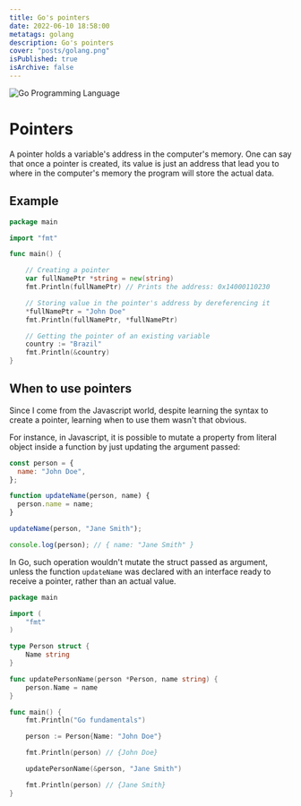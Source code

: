 ```yaml
---
title: Go's pointers
date: 2022-06-10 18:58:00
metatags: golang
description: Go's pointers
cover: "posts/golang.png"
isPublished: true
isArchive: false
---
```


![Go Programming Language](/posts/golang.png)

# Pointers

A pointer holds a variable's address in the computer's memory. One can say that once a pointer is created, its value is just an address that lead you to where in the computer's memory the program will store the actual data.

## Example

```go
package main

import "fmt"

func main() {

	// Creating a pointer
	var fullNamePtr *string = new(string)
	fmt.Println(fullNamePtr) // Prints the address: 0x14000110230

	// Storing value in the pointer's address by dereferencing it
	*fullNamePtr = "John Doe"
	fmt.Println(fullNamePtr, *fullNamePtr)

	// Getting the pointer of an existing variable
	country := "Brazil"
	fmt.Println(&country)
}
```

## When to use pointers

Since I come from the Javascript world, despite learning the syntax to create a pointer, learning when to use them wasn't that obvious.

For instance, in Javascript, it is possible to mutate a property from literal object inside a function by just updating the argument passed:

```javascript
const person = {
  name: "John Doe",
};

function updateName(person, name) {
  person.name = name;
}

updateName(person, "Jane Smith");

console.log(person); // { name: "Jane Smith" }
```

In Go, such operation wouldn't mutate the struct passed as argument, unless the function `updateName` was declared with an interface ready to receive a pointer, rather than an actual value.

```go
package main

import (
	"fmt"
)

type Person struct {
	Name string
}

func updatePersonName(person *Person, name string) {
	person.Name = name
}

func main() {
	fmt.Println("Go fundamentals")

	person := Person{Name: "John Doe"}

	fmt.Println(person) // {John Doe}

	updatePersonName(&person, "Jane Smith")

	fmt.Println(person) // {Jane Smith}
}

```
